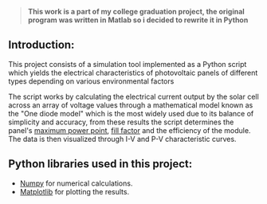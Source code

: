 > **This work is a part of my college graduation project, the original program was written in Matlab so i decided to rewrite it in Python**

## Introduction:
This project consists of a simulation tool implemented as a Python script which yields the electrical characteristics of photovoltaic panels of different types depending on various environmental factors

The script works by calculating the electrical current output by the solar cell across an array of voltage values through a mathematical model known as the "One diode model" which is the most widely used due to its balance of simplicity and accuracy, from these results the script determines the panel's [maximum power point](https://en.wikipedia.org/wiki/Solar-cell_efficiency#Maximum_power_point), [fill factor](https://en.wikipedia.org/wiki/Solar-cell_efficiency#Fill_factor) and the efficiency of the module. The data is then visualized through I-V and P-V characteristic curves.

## Python libraries used in this project:
  - [Numpy](https://numpy.org/) for numerical calculations.
  - [Matplotlib](https://matplotlib.org/) for plotting the results.
